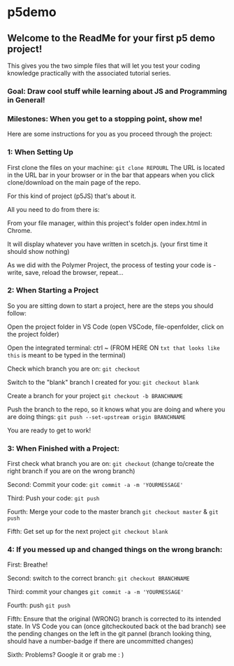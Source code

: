 # p5demo
## Welcome to the ReadMe for your first p5 demo project!

This gives you the two simple files that will let you test your coding knowledge practically with the associated tutorial series. 

### Goal: Draw cool stuff while learning about JS and Programming in General!

### Milestones: When you get to a stopping point, show me!

Here are some instructions for you as you proceed through the project:


### 1: When Setting Up
  First clone the files on your machine:
  `git clone REPOURL`
  The URL is located in the URL bar in your browser or in the bar that appears when you click clone/download on the main page of the repo.
  
  For this kind of project (p5JS) that's about it.
  
  All you need to do from there is:
  
  From your file manager, within this project's folder open index.html in Chrome.
  
  It will display whatever you have written in scetch.js. (your first time it should show nothing)

  As we did with the Polymer Project, the process of testing your code is - write, save, reload the browser, repeat...



### 2: When Starting a Project
  So you are sitting down to start a project, here are the steps you should follow:

  Open the project folder in VS Code (open VSCode, file-openfolder, click on the project folder)
  
  Open the integrated terminal: ctrl ~ (FROM HERE ON `txt that looks like this` is meant to be typed in the terminal)
  
  Check which branch you are on: `git checkout`
  
  Switch to the "blank" branch I created for you: `git checkout blank`
  
  Create a branch for your project `git checkout -b BRANCHNAME` 
  
  Push the branch to the repo, so it knows what you are doing and where you are doing things: `git push --set-upstream origin BRANCHNAME`
  
  You are ready to get to work!

### 3: When Finished with a Project:
 
  First check what branch you are on: `git checkout` (change to/create the right branch if you are on the wrong branch)
  
  Second: Commit your code: `git commit -a -m 'YOURMESSAGE'`

  Third: Push your code: `git push`
  
  Fourth: Merge your code to the master branch `git checkout master` & `git push`
  
  Fifth: Get set up for the next project `git checkout blank`

### 4: If you messed up and changed things on the wrong branch:
  First: Breathe!

  Second: switch to the correct branch: `git checkout BRANCHNAME`
  
  Third: commit your changes `git commit -a -m 'YOURMESSAGE'`
  
  Fourth: push `git push`
  
  Fifth: Ensure that the original (WRONG) branch is corrected to its intended state. In VS Code you can (once gitcheckouted back ot the bad branch) see the pending changes on the left in the git pannel (branch looking thing, should have a number-badge if there are uncommitted changes)
  
  Sixth: Problems? Google it or grab me : )
